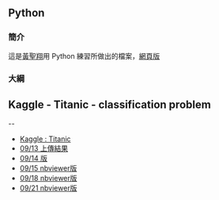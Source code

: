 ## Python

### 簡介

這是[黃聖翔](https://www.facebook.com/profile.php?id=100001348802783)用 Python 練習所做出的檔案，[網頁版](https://jshuang0520.github.io/Titanic-python/)

### 大綱

## Kaggle - Titanic - classification problem
--

 - [Kaggle : Titanic](https://www.kaggle.com/c/titanic)
 - [09/13 上傳結果](https://github.com/jshuang0520/python-classification-kaggle-Titanic/blob/master/2017.09.13%20my%20eighth%20submission%20of%20Titanic.ipynb)
 - [09/14 版](https://github.com/jshuang0520/python-classification-kaggle-Titanic/blob/master/2017.09.14%20Titanic%20version%202.ipynb)
 - [09/15 nbviewer版](http://nbviewer.jupyter.org/github/jshuang0520/Titanic-python/blob/master/2017.09.15%20Titanic%20-%20Feature%20Engineering.ipynb)
 - [09/18 nbviewer版](http://nbviewer.jupyter.org/github/jshuang0520/Titanic-python/blob/master/2017.09.18%20Titanic%20version%202.ipynb)
 - [09/21 nbviewer版](http://nbviewer.jupyter.org/github/jshuang0520/Titanic-python/blob/master/2017.09.21%20Titanic%20-%20make_more_features.ipynb)
